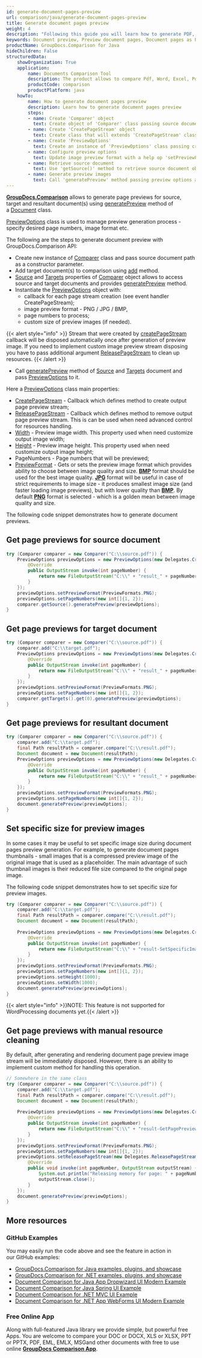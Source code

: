 ```yaml
---
id: generate-document-pages-preview
url: comparison/java/generate-document-pages-preview
title: Generate document pages preview
weight: 4
description: "Following this guide you will learn how to generate PDF, Word, Excel, PowerPoint documents thumbnails and preview document pages using GroupDocs.Comparison for Java API."
keywords: Document preview, Preview document pages, Document pages as PNG, document pages as JPG
productName: GroupDocs.Comparison for Java
hideChildren: False
structuredData:
    showOrganization: True
    application:
        name: Documents Comparison Tool
        description: The product allows to compare Pdf, Word, Excel, PowerPoint, AutoCad, Image, Code and much more file formats. Comparison API also supports accepting or rejecting changes, extracting document information and generating comparison report
        productCode: comparison
        productPlatform: java
    howTo:
        name: How to generate document pages preview
        description: Learn how to generate document pages preview
        steps:
        - name: Create 'Comparer' object
          text: Create object of 'Comparer' class passing source document as a constructor argument
        - name: Create 'CreatePageStream' object
          text: Create class that will extends 'CreatePageStream' class and instantiate it. Method 'public OutputStream invoke(int pageNumber)' will be called for providing output stream for each page of document so that preview images will be saved into those streams
        - name: Create 'PreviewOptions'
          text: Create an instance of 'PreviewOptions' class passing create page stream object as an argument 
        - name: Configure preview options
          text: Update image preview format with a help op 'setPreviewFormat(PreviewFormats.PNG)' method and page numbers with 'setPageNumbers(new int[]{1, 2})' method
        - name: Retrieve source document
          text: Use 'getSource()' method to retrieve source document object
        - name: Generate preview images
          text: Call 'generatePreview' method passing preview options as an argument
---
```

**[GroupDocs.Comparison](https://products.groupdocs.com/comparison/java)** allows to generate page previews for source, target and resultant document(s) using [generatePreview](https://apireference.groupdocs.com/comparison/java/com.groupdocs.comparison/Document#generatePreview(com.groupdocs.comparison.options.PreviewOptions)) method of a [Document](https://apireference.groupdocs.com/comparison/java/com.groupdocs.comparison/Document) class.

[PreviewOptions](https://apireference.groupdocs.com/comparison/java/com.groupdocs.comparison.options/PreviewOptions) class is used to manage preview generation process - specify desired page numbers, image format etc.

The following are the steps to generate document preview with GroupDocs.Comparison API:

*   Create new instance of [Comparer](https://apireference.groupdocs.com/comparison/java/com.groupdocs.comparison/Comparer) class and pass source document path as a constructor parameter.    
*   Add target document(s) to comparison using [add](https://apireference.groupdocs.com/comparison/java/com.groupdocs.comparison/Comparer#add(java.lang.String)) method.    
*   [Source](https://apireference.groupdocs.com/comparison/java/com.groupdocs.comparison/Comparer#getSource()) and [Targets](https://apireference.groupdocs.com/comparison/java/com.groupdocs.comparison/Comparer#getTargets()) properties of [Comparer](https://apireference.groupdocs.com/comparison/java/com.groupdocs.comparison/Comparer) object allows to access source and target documents and provides [generatePreview](https://apireference.groupdocs.com/comparison/java/com.groupdocs.comparison/Document#generatePreview(com.groupdocs.comparison.options.PreviewOptions)) method.     
*   Instantiate the [PreviewOptions](https://apireference.groupdocs.com/comparison/java/com.groupdocs.comparison.options/PreviewOptions) object with:    
    *   callback for each page stream creation (see event handler CreatePageStream);         
    *   image preview format - PNG / JPG / BMP,         
    *   page numbers to process;
    *   custom size of preview images (if needed).          

{{< alert style="info" >}}
Stream that were created by [createPageStream](https://apireference.groupdocs.com/comparison/java/com.groupdocs.comparison.common.delegates/Delegates_CreatePageStream) callback will be disposed automatically once after generation of preview image. If you need to implement custom image preview stream disposing you have to pass additional argument [ReleasePageStream](https://apireference.groupdocs.com/comparison/java/com.groupdocs.comparison.common.delegates/Delegates_ReleasePageStream) to clean up resources.
{{< /alert >}}

*   Call [generatePreview](https://apireference.groupdocs.com/comparison/java/com.groupdocs.comparison/Document#generatePreview(com.groupdocs.comparison.options.PreviewOptions)) method of [Source](https://apireference.groupdocs.com/comparison/java/com.groupdocs.comparison/Comparer#getSource()) and [Targets](https://apireference.groupdocs.com/comparison/java/com.groupdocs.comparison/Comparer#getTargets()) document and pass [PreviewOptions](https://apireference.groupdocs.com/comparison/java/com.groupdocs.comparison.options/PreviewOptions) to it. 
    

Here a [PreviewOptions](https://apireference.groupdocs.com/comparison/java/com.groupdocs.comparison.options/PreviewOptions) class main properties: 
*   [CreatePageStream](https://apireference.groupdocs.com/comparison/java/com.groupdocs.comparison.options/PreviewOptions#setCreatePageStream(com.groupdocs.comparison.common.delegates.Delegates.CreatePageStream)) - Callback which defines method to create output page preview stream;    
*   [ReleasePageStream](https://apireference.groupdocs.com/comparison/java/com.groupdocs.comparison.options/PreviewOptions#setReleasePageStream(com.groupdocs.comparison.common.delegates.Delegates.ReleasePageStream)) - Callback which defines method to remove output page preview stream. This is can be used when need advanced control for resources handling.    
*   [Width](https://apireference.groupdocs.com/comparison/java/com.groupdocs.comparison.options/PreviewOptions#setWidth(int)) - Preview image width. This property used when need customize output image width;    
*   [Height](https://apireference.groupdocs.com/comparison/java/com.groupdocs.comparison.options/PreviewOptions#setHeight(int)) - Preview image height. This property used when need customize output image height;    
*   PageNumbers - Page numbers that will be previewed;    
*   [PreviewFormat](https://apireference.groupdocs.com/comparison/java/com.groupdocs.comparison.options/PreviewOptions#setPreviewFormat(int)) - Gets or sets the preview image format which provides ability to choose between image quality and size. **[BMP](https://apireference.groupdocs.com/comparison/java/com.groupdocs.comparison.options.enums/PreviewFormats#BMP)** format should be used for the best image quality. **[JPG](https://apireference.groupdocs.com/comparison/java/com.groupdocs.comparison.options.enums/PreviewFormats#JPEG)** format will be useful in case of strict requirements to image size - it produces smallest image size (and faster loading image previews), but with lower quality than **[BMP](https://apireference.groupdocs.com/comparison/java/com.groupdocs.comparison.options.enums/PreviewFormats#BMP)**. By default **[PNG](https://apireference.groupdocs.com/comparison/java/com.groupdocs.comparison.options.enums/PreviewFormats#PNG)** format is selected - which is a golden mean between image quality and size.
    

The following code snippet demonstrates how to generate document previews.

## Get page previews for source document

```java
try (Comparer comparer = new Comparer("C:\\source.pdf")) {
    PreviewOptions previewOptions = new PreviewOptions(new Delegates.CreatePageStream() {
        @Override
        public OutputStream invoke(int pageNumber) {
            return new FileOutputStream("C:\\" + "result_" + pageNumber + ".png");
        }
    });
    previewOptions.setPreviewFormat(PreviewFormats.PNG);
    previewOptions.setPageNumbers(new int[]{1, 2});
    comparer.getSource().generatePreview(previewOptions);
}
```

## Get page previews for target document

```java
try (Comparer comparer = new Comparer("C:\\source.pdf")) {
    comparer.add("C:\\target.pdf");
    PreviewOptions previewOptions = new PreviewOptions(new Delegates.CreatePageStream() {
        @Override
        public OutputStream invoke(int pageNumber) {
            return new FileOutputStream("C:\\" + "result_" + pageNumber + ".png");
        }
    });
    previewOptions.setPreviewFormat(PreviewFormats.PNG);
    previewOptions.setPageNumbers(new int[]{1, 2});
    comparer.getTargets().get(0).generatePreview(previewOptions);
}
```

## Get page previews for resultant document

```java
try (Comparer comparer = new Comparer("C:\\source.pdf")) {
    comparer.add("C:\\target.pdf");
    final Path resultPath = comparer.compare("C:\\result.pdf");
    Document document = new Document(resultPath);
    PreviewOptions previewOptions = new PreviewOptions(new Delegates.CreatePageStream() {
        @Override
        public OutputStream invoke(int pageNumber) {
            return new FileOutputStream("C:\\" + "result_" + pageNumber + ".png");
        }
    });
    previewOptions.setPreviewFormat(PreviewFormats.PNG);
    previewOptions.setPageNumbers(new int[]{1, 2});
    document.generatePreview(previewOptions);
}
```

## Set specific size for preview images

In some cases it may be useful to set specific image size during document pages preview generation. For example, to generate document pages thumbnails - small images that is a compressed preview image of the original image that is used as a placeholder. The main advantage of such thumbnail images is their reduced file size compared to the original page image.

The following code snippet demonstrates how to set specific size for preview images.

```java
try (Comparer comparer = new Comparer("C:\\source.pdf")) {
    comparer.add("C:\\target.pdf");
    final Path resultPath = comparer.compare("C:\\result.pdf");
    Document document = new Document(resultPath);
    
    PreviewOptions previewOptions = new PreviewOptions(new Delegates.CreatePageStream() {
        @Override
        public OutputStream invoke(int pageNumber) {
            return new FileOutputStream("C:\\" + "result-SetSpecificImagesSize_" + pageNumber + ".png");
        }
    });
    previewOptions.setPreviewFormat(PreviewFormats.PNG);
    previewOptions.setPageNumbers(new int[]{1, 2});
    previewOptions.setHeight(1000);
    previewOptions.setWidth(1000);
    document.generatePreview(previewOptions);
}
```

{{< alert style="info" >}}NOTE: This feature is not supported for WordProcessing documents yet.{{< /alert >}}

## Get page previews with manual resource cleaning

By default, after generating and rendering document page preview image stream will be immediately disposed. However, there is an ability to implement custom method for handling this operation.

```java
// Somewhere in the same class
try (Comparer comparer = new Comparer("C:\\source.pdf")) {
    comparer.add("C:\\target.pdf");
    final Path resultPath = comparer.compare("C:\\result.pdf");
    Document document = new Document(resultPath);
    
    PreviewOptions previewOptions = new PreviewOptions(new Delegates.CreatePageStream() {
        @Override
        public OutputStream invoke(int pageNumber) {
            return new FileOutputStream("C:\\" + "result-GetPagePreviewsResouresCleaning_" + pageNumber + ".png");
        }
    });
    previewOptions.setPreviewFormat(PreviewFormats.PNG);
    previewOptions.setPageNumbers(new int[]{1, 2});
    previewOptions.setReleasePageStream(new Delegates.ReleasePageStream() {
        @Override
        public void invoke(int pageNumber, OutputStream outputStream) {
            System.out.println("Releasing memory for page: " + pageNumber);
            outputStream.close();
        }
    });
    document.generatePreview(previewOptions);
}
```

## More resources

### GitHub Examples
You may easily run the code above and see the feature in action in our GitHub examples:

*   [GroupDocs.Comparison for Java examples, plugins, and showcase](https://github.com/groupdocs-comparison/GroupDocs.Comparison-for-Java)
*   [GroupDocs.Comparison for .NET examples, plugins, and showcase](https://github.com/groupdocs-comparison/GroupDocs.Comparison-for-.NET)
*   [Document Comparison for Java App Dropwizard UI Modern Example](https://github.com/groupdocs-comparison/GroupDocs.Comparison-for-Java-Dropwizard)    
*   [Document Comparison for Java Spring UI Example](https://github.com/groupdocs-comparison/GroupDocs.Comparison-for-Java-Spring)    
*   [Document Comparison for .NET MVC UI Example](https://github.com/groupdocs-comparison/GroupDocs.Comparison-for-.NET-MVC)    
*   [Document Comparison for .NET App WebForms UI Modern Example](https://github.com/groupdocs-comparison/GroupDocs.Comparison-for-.NET-WebForms)
    

### Free Online App
Along with full-featured Java library we provide simple, but powerful free Apps.
You are welcome to compare your DOC or DOCX, XLS or XLSX, PPT or PPTX, PDF, EML, EMLX, MSGand other documents with free to use online **[GroupDocs Comparison App](https://products.groupdocs.app/comparison)**.